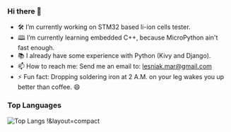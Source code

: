 ### Hi there 👋

- 🛠️ I’m currently working on STM32 based li-ion cells tester.
- 🕮 I’m currently learning embedded C++, because MicroPython ain't fast enough.
- 📚 I already have some experience with Python (Kivy and Django).
- 📫 How to reach me: Send me an email to: lesniak.mar@gmail.com
- ⚡ Fun fact: Dropping soldering iron  at 2 A.M. on your leg wakes you up better than coffee. 😄


### Top Languages
 ![Top Langs](https://github-readme-stats.vercel.app/api/top-langs/?username=LesniakM)
 !&layout=compact
